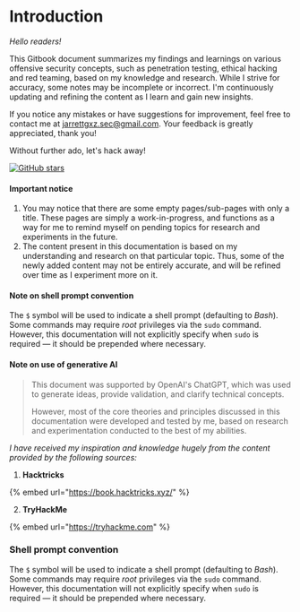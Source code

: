 # Introduction

_Hello readers!_

This Gitbook document summarizes my findings and learnings on various offensive security concepts, such as penetration testing, ethical hacking and red teaming, based on my knowledge and research. While I strive for accuracy, some notes may be incomplete or incorrect. I'm continuously updating and refining the content as I learn and gain new insights.

If you notice any mistakes or have suggestions for improvement, feel free to contact me at [jarrettgxz.sec@gmail.com](mailto:jarrettgxz.sec@gmail.com). Your feedback is greatly appreciated, thank you!

Without further ado, let's hack away!

[![GitHub stars](https://img.shields.io/github/stars/Jarrettgohxz/penetration-testing-ethical-hacking-concepts-gitbook-notes?style=social)](https://github.com/Jarrettgohxz/penetration-testing-ethical-hacking-concepts-gitbook-notes)


#### Important notice <a href="#shell-prompt-convention" id="shell-prompt-convention"></a>

1. You may notice that there are some empty pages/sub-pages with only a title. These pages are simply a work-in-progress, and functions as a way for me to remind myself on pending topics for research and experiments in the future.
2. The content present in this documentation is based on my understanding and research on that particular topic. Thus, some of the newly added content may not be entirely accurate, and will be refined over time as I experiment more on it.

#### Note on shell prompt convention <a href="#shell-prompt-convention" id="shell-prompt-convention"></a>

The `$` symbol will be used to indicate a shell prompt (defaulting to _Bash_). Some commands may require _root_ privileges via the `sudo` command. However, this documentation will not explicitly specify when `sudo` is required — it should be prepended where necessary.

#### Note on use of generative AI <a href="#shell-prompt-convention" id="shell-prompt-convention"></a>

> This document was supported by OpenAI's ChatGPT, which was used to generate ideas, provide validation, and clarify technical concepts.&#x20;
>
>
>
> However, most of the core theories and principles discussed in this documentation were developed and tested by me, based on research and experimentation conducted to the best of my abilities.



_I have received my inspiration and knowledge hugely from the content provided by the following sources:_

1. **Hacktricks**

{% embed url="https://book.hacktricks.xyz/" %}

2. **TryHackMe**

{% embed url="https://tryhackme.com" %}

### Shell prompt convention

The `$` symbol will be used to indicate a shell prompt (defaulting to _Bash_). Some commands may require _root_ privileges via the `sudo` command. However, this documentation will not explicitly specify when `sudo` is required —  it should be prepended where necessary.
